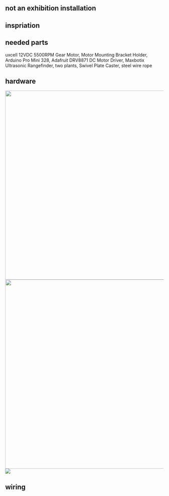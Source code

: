 ## not an exhibition installation

## inspriation

## needed parts
uxcell 12VDC 5500RPM Gear Motor, Motor Mounting Bracket Holder, Arduino Pro Mini 328, Adafruit DRV8871 DC Motor Driver, Maxbotix Ultrasonic Rangefinder, two plants, Swivel Plate Caster, steel wire rope

## hardware
<img src="https://github.com/chenweibo212/not_an_exhibition_2017/blob/master/img/hardware01.jpg" width="900" height="600">
<br />
<img src="https://github.com/chenweibo212/not_an_exhibition_2017/blob/master/img/hardware02.jpg" width="900" height="600">
<img src="https://github.com/chenweibo212/not_an_exhibition_2017/blob/master/img/motor_test.gif">

## wiring


